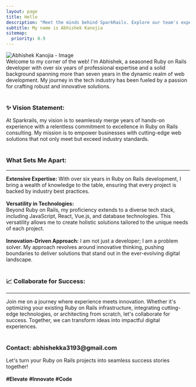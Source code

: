 ```yaml
---
layout: page
title: Hello
description: "Meet the minds behind SparkRails. Explore our team's expertise and insights. Discover a passion \for excellence in Ruby on Rails development. Learn more now!"
subtitle: My name is Abhishek Kanojia
sitemap:
  priority: 0.9
---
```


<img src="{{ '/assets/img/avatar.jpg' | prepend: site.baseurl }}" alt="Abhishek Kanojia - Image" id="about-img">

<div id="describe-text">
	<div class='justify'>
		<div class='para'> Welcome to my corner of the web! I'm Abhishek, a seasoned Ruby on Rails developer with over six years of professional expertise and a solid background spanning more than seven years in the dynamic realm of web development. My journey in the tech industry has been fueled by a passion for crafting robust and innovative solutions.</div>
	</div>
	<br/>
	<div class='justify'>
		<h3><b>✨ Vision Statement:</b></h3>
		<div class="para">At Sparkrails, my vision is to seamlessly merge years of hands-on experience with a relentless commitment to excellence in Ruby on Rails consulting. My mission is to empower businesses with cutting-edge web solutions that not only meet but exceed industry standards.</div>
	</div>
	<br/>
	<div class='justify para'>
		<h3><b>What Sets Me Apart:</b></h3>
		<hr/>
		<div class="para"><strong>Extensive Expertise:</strong> With over six years in Ruby on Rails development, I bring a wealth of knowledge to the table, ensuring that every project is backed by industry best practices.</div>
		<br/>
		<strong>Versatility in Technologies:</strong>
		<div class="para">Beyond Ruby on Rails, my proficiency extends to a diverse tech stack, including JavaScript, React, Vue.js, and database technologies. This versatility allows me to create holistic solutions tailored to the unique needs of each project.</div>
		<br/>
		<strong>Innovation-Driven Approach:</strong> I am not just a developer; I am a problem solver. My approach revolves around innovative thinking, pushing boundaries to deliver solutions that stand out in the ever-evolving digital landscape.
	</div>
	<br/>
	<div class='justify para'>
		<h3><b>📈 Collaborate for Success:</b></h3>
		<hr/>
		<div>Join me on a journey where experience meets innovation. Whether it's optimizing your existing Ruby on Rails infrastructure, integrating cutting-edge technologies, or architecting from scratch, let's collaborate for success. Together, we can transform ideas into impactful digital experiences.</div>
	</div>
	<br/>
	<div class='justify para'>
		<h3>Contact: <strong>abhishekka3193@gmail.com</strong></h3>
		<div>Let's turn your Ruby on Rails projects into seamless success stories together!</div>
		<br/>
		<div class='text-center'>
		<strong>#Elevate</strong> <strong>#Innovate</strong> <strong>#Code</strong>	
		</div>
	</div>

</div>
